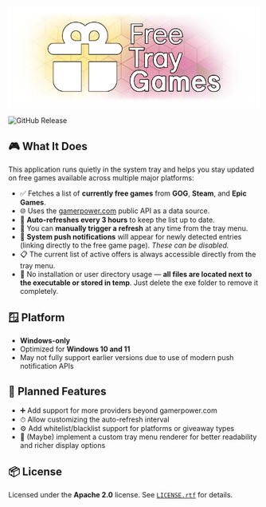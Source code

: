 <p align="center">
  <img src="assets/banner.png" alt="Free Games Tray" />
</p>

![GitHub Release](https://img.shields.io/github/v/release/MrMaxie/free-tray-games?style=for-the-badge&logo=github&label=DOWNLOAD&link=https%3A%2F%2Fgithub.com%2Ftwojuser%2Ftwojrepo%2Freleases%2Flatest)

## 🎮 What It Does

This application runs quietly in the system tray and helps you stay updated on free games available across multiple major platforms:

- ✅ Fetches a list of **currently free games** from **GOG**, **Steam**, and **Epic Games**.
- 🌐 Uses the [gamerpower.com](https://www.gamerpower.com/) public API as a data source.
- 🔁 **Auto-refreshes every 3 hours** to keep the list up to date.
- 🔄 You can **manually trigger a refresh** at any time from the tray menu.
- 🔔 **System push notifications** will appear for newly detected entries (linking directly to the free game page). _These can be disabled._
- 📋 The current list of active offers is always accessible directly from the tray menu.
- 🧹 No installation or user directory usage — **all files are located next to the executable or stored in temp**.
  Just delete the exe folder to remove it completely.

## 🪟 Platform

- **Windows-only**
- Optimized for **Windows 10 and 11**
- May not fully support earlier versions due to use of modern push notification APIs

## 🧭 Planned Features

- ➕ Add support for more providers beyond gamerpower.com
- ⏱ Allow customizing the auto-refresh interval
- ⚙️ Add whitelist/blacklist support for platforms or giveaway types
- 🧪 (Maybe) implement a custom tray menu renderer for better readability and richer display options

## 📦 License

Licensed under the **Apache 2.0** license. See [`LICENSE.rtf`](LICENSE.rtf) for details.